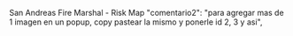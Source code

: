 San Andreas Fire Marshal - Risk Map
"comentario2": "para agregar mas de 1 imagen en un popup, copy pastear la mismo y ponerle id 2, 3 y asi",
